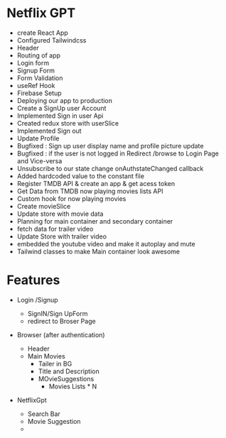 # Netflix GPT 

- create React App
- Configured Tailwindcss
- Header
- Routing of app
- Login form
- Signup Form
- Form Validation
- useRef Hook
- Firebase Setup
- Deploying our app to production
- Create a SignUp user Account
- Implemented Sign in user Api
- Created redux store with userSlice
- Implemented Sign out
- Update Profile
- Bugfixed : Sign up user display name and profile picture update
- Bugfixed : if the user is not logged in Redirect /browse to Login Page and Vice-versa
- Unsubscribe to our state change onAuthstateChanged callback
- Added hardcoded value to the constant file
- Register  TMDB API & create an app & get acess token
- Get Data from TMDB now playing movies lists API
- Custom hook for now playing movies
- Create movieSlice
- Update store with movie data
- Planning for main container and secondary container
- fetch data for trailer video
- Update Store with trailer video
- embedded the youtube video and make it autoplay and  mute
- Tailwind classes  to make Main container look awesome





# Features

- Login /Signup 
    - SignIN/Sign UpForm
    - redirect to Broser Page

- Browser (after authentication)
    - Header
    - Main Movies
        - Tailer in BG
        - Title and Description
        - MOvieSuggestions
            - Movies Lists * N

- NetflixGpt
    - Search Bar
    - Movie Suggestion
    - 
